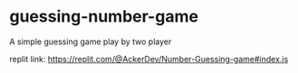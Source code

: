 # guessing-number-game

A simple guessing game play by two player

replit link: https://replit.com/@AckerDev/Number-Guessing-game#index.js

